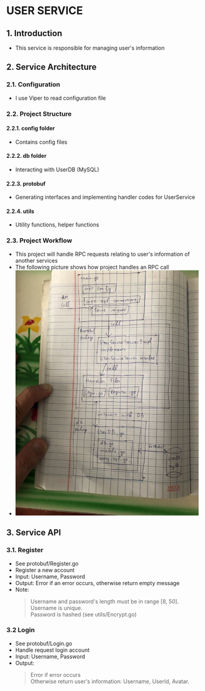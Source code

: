 # USER SERVICE

## 1. Introduction
- This service is responsible for managing user's information

## 2. Service Architecture <br/>
### 2.1. Configuration
- I use Viper to read configuration file<br/>
### 2.2. Project Structure <br/>
#### 2.2.1. config folder 
- Contains config files <br/>
#### 2.2.2. db folder 
- Interacting with UserDB (MySQL) <br/>
#### 2.2.3. protobuf
- Generating interfaces and implementing handler codes for UserService <br/>
#### 2.2.4. utils
- Utility functions, helper functions <br/>
### 2.3. Project Workflow
- This project will handle RPC requests relating to user's information of another services
- The following picture shows how project handles an RPC call
- ![image desc](../docs/UserServiceProjectStructure.jpg)

## 3. Service API
### 3.1. Register
- See protobuf/Register.go
- Register a new account
- Input: Username, Password
- Output: Error if an error occurs, otherwise return empty message
- Note: <br/>
    > Username and password's length must be in range [8, 50].<br/>
    > Username is unique. <br/>
    > Password is hashed (see utils/Encrypt.go)

### 3.2 Login
- See protobuf/Login.go
- Handle request login account
- Input: Username, Password
- Output: <br/>
    > Error if error occurs <br/>
    > Otherwise return user's information: Username, UserId, Avatar. <br/>


